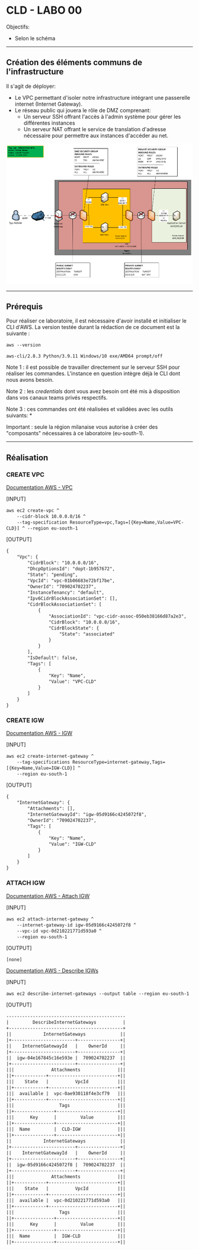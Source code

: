 # CLD - LABO 00

Objectifs:

* Selon le schéma

---

## Création des éléments communs de l'infrastructure

Il s'agit de déployer:
* Le VPC permettant d'isoler notre infrastructure intégrant une passerelle internet (Internet Gateway).
* Le réseau public qui jouera le rôle de DMZ comprenant:
    * Un serveur SSH offrant l'accès à l'admin système pour gérer les différentes instances
    * Un serveur NAT offrant le service de translation d'adresse nécessaire pour permettre aux instances d'accéder au net.

![Infra](./img/Infra.png)

---

## Prérequis

Pour réaliser ce laboratoire, il est nécessaire d'avoir installé et initialiser le CLI d'AWS. La version testée durant la rédaction de ce document est la suivante :

```
aws --version
```

```
aws-cli/2.8.3 Python/3.9.11 Windows/10 exe/AMD64 prompt/off
```

Note 1 : il est possible de travailler directement sur le serveur SSH pour réaliser les commandes. L'instance en question intègre déjà le CLI dont nous avons besoin.

Note 2 : les *credentials* dont vous avez besoin ont été mis à disposition dans vos canaux teams privés respectifs.

Note 3 : ces commandes ont été réalisées et validées avec les outils suivants:
* 

Important : seule la région milanaise vous autorise à créer des "composants" nécessaires à ce laboratoire (eu-south-1).

---

## Réalisation

### CREATE VPC

[Documentation AWS - VPC](https://awscli.amazonaws.com/v2/documentation/api/latest/reference/ec2/create-vpc.html)

[INPUT]
```
aws ec2 create-vpc ^
    --cidr-block 10.0.0.0/16 ^
    --tag-specification ResourceType=vpc,Tags=[{Key=Name,Value=VPC-CLD}] ^ --region eu-south-1
```

[OUTPUT]
```
{
    "Vpc": {
        "CidrBlock": "10.0.0.0/16",
        "DhcpOptionsId": "dopt-1b957672",
        "State": "pending",
        "VpcId": "vpc-01b06683e72bf17be",
        "OwnerId": "709024702237",
        "InstanceTenancy": "default",
        "Ipv6CidrBlockAssociationSet": [],
        "CidrBlockAssociationSet": [
            {
                "AssociationId": "vpc-cidr-assoc-050eb38166d87a2e3",
                "CidrBlock": "10.0.0.0/16",
                "CidrBlockState": {
                    "State": "associated"
                }
            }
        ],
        "IsDefault": false,
        "Tags": [
            {
                "Key": "Name",
                "Value": "VPC-CLD"
            }
        ]
    }
}
```

### CREATE IGW

[Documentation AWS - IGW](https://awscli.amazonaws.com/v2/documentation/api/latest/reference/ec2/create-internet-gateway.html)

[INPUT]
```
aws ec2 create-internet-gateway ^
    --tag-specifications ResourceType=internet-gateway,Tags=[{Key=Name,Value=IGW-CLD}] ^
    --region eu-south-1
```

[OUTPUT]
```
{
    "InternetGateway": {
        "Attachments": [],
        "InternetGatewayId": "igw-05d9166c4245072f8",
        "OwnerId": "709024702237",
        "Tags": [
            {
                "Key": "Name",
                "Value": "IGW-CLD"
            }
        ]
    }
}
```

### ATTACH IGW

[Documentation AWS - Attach IGW](https://awscli.amazonaws.com/v2/documentation/api/latest/reference/ec2/attach-internet-gateway.html)

[INPUT]
```
aws ec2 attach-internet-gateway ^
    --internet-gateway-id igw-05d9166c4245072f8 ^
    --vpc-id vpc-0d210221771d593a0 ^
    --region eu-south-1
```

[OUTPUT]
```
[none]
```

[Documentation AWS - Describe IGWs](https://awscli.amazonaws.com/v2/documentation/api/latest/reference/ec2/describe-internet-gateways.html)

[INPUT]
```
aws ec2 describe-internet-gateways --output table --region eu-south-1
```

[OUTPUT]
```
---------------------------------------------
|         DescribeInternetGateways          |
+-------------------------------------------+
||            InternetGateways             ||
|+------------------------+----------------+|
||    InternetGatewayId   |    OwnerId     ||
|+------------------------+----------------+|
||  igw-04e167845c16e593e |  709024702237  ||
|+------------------------+----------------+|
|||              Attachments              |||
||+------------+--------------------------+||
|||    State   |          VpcId           |||
||+------------+--------------------------+||
|||  available |  vpc-0ae930118f4e3cf79   |||
||+------------+--------------------------+||
|||                 Tags                  |||
||+---------------+-----------------------+||
|||      Key      |         Value         |||
||+---------------+-----------------------+||
|||  Name         |  CLD-IGW              |||
||+---------------+-----------------------+||
||            InternetGateways             ||
|+------------------------+----------------+|
||    InternetGatewayId   |    OwnerId     ||
|+------------------------+----------------+|
||  igw-05d9166c4245072f8 |  709024702237  ||
|+------------------------+----------------+|
|||              Attachments              |||
||+------------+--------------------------+||
|||    State   |          VpcId           |||
||+------------+--------------------------+||
|||  available |  vpc-0d210221771d593a0   |||
||+------------+--------------------------+||
|||                 Tags                  |||
||+---------------+-----------------------+||
|||      Key      |         Value         |||
||+---------------+-----------------------+||
|||  Name         |  IGW-CLD              |||
||+---------------+-----------------------+||
```
